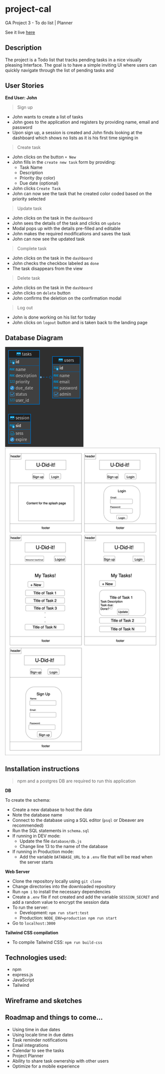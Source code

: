 # project-cal
GA Project 3 - To do list | Planner

See it live [here](https://project-cal.herokuapp.com)

## Description
The project is a Todo list that tracks pending tasks in a nice visually pleasing Interface.
The goal is to have a simple inviting UI where users can quickly navigate through the list of pending tasks and 

## User Stories
**End User: John**
> Sign up
- John wants to create a list of tasks
- John goes to the application and registers by providing name, email and password
- Upon sign up, a session is created and John finds looking at the dashboard which shows no lists as it is his first time signing in

> Create task
-   John clicks on the button `+ New`
-   John fills in the `create new task` form by providing:
    -   Task Name
    -   Description
    -   Priority (by color)
    -   Due date (optional)
-   John clicks `Create Task`
-   John can now see the task that he created color coded based on the priority selected

> Update task
-   John clicks on the task in the `dashboard`
-   John sees the details of the task and clicks on `update`
-   Modal pops up with the details pre-filled and editable
-   John makes the required modifications and saves the task
-   John can now see the updated task

> Complete task
-   John clicks on the task in the `dashboard`
-   John checks the checkbox labeled as `done`
-   The task disappears from the view

> Delete task
-   John clicks on the task in the `dashboard`
-   John clicks on `delete` button
-   John confirms the deletion on the confirmation modal

> Log out
- John is done working on his list for today
- John clicks on `logout` button and is taken back to the landing page

## Database Diagram

![DDL diagram](ddl.png "ddl.png")
![Wireframe](wireframe.png "wireframe.png")

## Installation instructions
> npm and a postgres DB are required to run this application

**DB**

To create the schema:
- Create a new database to host the data
- Note the database name
- Connect to the database using a SQL editor (`psql` or Dbeaver are recommended)
- Run the SQL statements in `schema.sql`
- If running in DEV mode:
  - Update the file `database/db.js`
  - Change line 13 to the name of the database
- If running in Production mode:
  - Add the variable `DATABASE_URL` to a `.env` file that will be read when the server starts

**Web Server**
- Clone the repository locally using `git clone`
- Change directories into the downloaded repository
- Run `npm i` to install the necessary dependencies
- Create a `.env` file if not created and add the variable `SESSION_SECRET` and add a random value to encrypt the session data
- To run the server:
  - Development: `npm run start:test`
  - Production: `NODE_ENV=production npm run start`
- Go to `localhost:3000`

**Tailwind CSS compilation**
- To compile Tailwind CSS: `npm run build-css`

## Technologies used:
- npm
- express.js
- JavaScript
- Tailwind

## Wireframe and sketches


## Roadmap and things to come...
- Using time in due dates
- Using locale time in due dates
- Task reminder notifications
- Email integrations
- Calendar to see the tasks
- Project Planner
- Ability to share task ownership with other users
- Optimize for a mobile experience